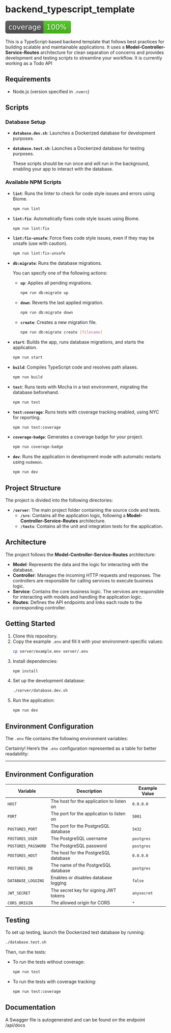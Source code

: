 # backend_typescript_template

![Badges](server/coverage/badges.svg)

This is a TypeScript-based backend template that follows best practices for building scalable and maintainable applications. It uses a **Model-Controller-Service-Routes** architecture for clean separation of concerns and provides development and testing scripts to streamline your workflow.
It is currently working as a Todo API

## Requirements

- Node.js (version specified in `.nvmrc`)

## Scripts

### Database Setup
- **`database.dev.sh`**: Launches a Dockerized database for development purposes.
- **`database.test.sh`**: Launches a Dockerized database for testing purposes.
  
  These scripts should be run once and will run in the background, enabling your app to interact with the database.

### Available NPM Scripts

- **`lint`**: Runs the linter to check for code style issues and errors using Biome.
  ```bash
  npm run lint
  ```

- **`lint:fix`**: Automatically fixes code style issues using Biome.
  ```bash
  npm run lint:fix
  ```

- **`lint:fix-unsafe`**: Force fixes code style issues, even if they may be unsafe (use with caution).
  ```bash
  npm run lint:fix-unsafe
  ```

- **`db:migrate`**: Runs the database migrations.
  
  You can specify one of the following actions:
  - **`up`**: Applies all pending migrations.
    ```bash
    npm run db:migrate up
    ```
  - **`down`**: Reverts the last applied migration.
    ```bash
    npm run db:migrate down
    ```
  - **`create`**: Creates a new migration file.
    ```bash
    npm run db:migrate create [filename]
    ```

- **`start`**: Builds the app, runs database migrations, and starts the application.
  ```bash
  npm run start
  ```

- **`build`**: Compiles TypeScript code and resolves path aliases.
  ```bash
  npm run build
  ```

- **`test`**: Runs tests with Mocha in a test environment, migrating the database beforehand.
  ```bash
  npm run test
  ```

- **`test:coverage`**: Runs tests with coverage tracking enabled, using NYC for reporting.
  ```bash
  npm run test:coverage
  ```

- **`coverage-badge`**: Generates a coverage badge for your project.
  ```bash
  npm run coverage-badge
  ```

- **`dev`**: Runs the application in development mode with automatic restarts using `nodemon`.
  ```bash
  npm run dev
  ```

## Project Structure

The project is divided into the following directories:

- **`/server`**: The main project folder containing the source code and tests.
  - **`/src`**: Contains all the application logic, following a **Model-Controller-Service-Routes** architecture.
  - **`/tests`**: Contains all the unit and integration tests for the application.

## Architecture

The project follows the **Model-Controller-Service-Routes** architecture:
- **Model**: Represents the data and the logic for interacting with the database.
- **Controller**: Manages the incoming HTTP requests and responses. The controllers are responsible for calling services to execute business logic.
- **Service**: Contains the core business logic. The services are responsible for interacting with models and handling the application logic.
- **Routes**: Defines the API endpoints and links each route to the corresponding controller.

## Getting Started

1. Clone this repository.
2. Copy the example `.env` and fill it with your environment-specific values:
    ```bash
    cp server/example.env server/.env
    ```
3. Install dependencies:
   ```bash
   npm install
   ```
4. Set up the development database:
   ```bash
   ./server/database.dev.sh
   ```
5. Run the application:
   ```bash
   npm run dev
   ```

## Environment Configuration

The `.env` file contains the following environment variables:

Certainly! Here’s the `.env` configuration represented as a table for better readability:

---

## Environment Configuration

| **Variable**         | **Description**                                   | **Example Value**      |
|----------------------|---------------------------------------------------|------------------------|
| `HOST`               | The host for the application to listen on         | `0.0.0.0`              |
| `PORT`               | The port for the application to listen on         | `5001`                 |
| `POSTGRES_PORT`      | The port for the PostgreSQL database              | `5432`                 |
| `POSTGRES_USER`      | The PostgreSQL username                           | `postgres`             |
| `POSTGRES_PASSWORD`  | The PostgreSQL password                           | `postgres`             |
| `POSTGRES_HOST`      | The host for the PostgreSQL database              | `0.0.0.0`              |
| `POSTGRES_DB`        | The name of the PostgreSQL database               | `postgres`             |
| `DATABASE_LOGGING`   | Enables or disables database logging              | `false`                |
| `JWT_SECRET`         | The secret key for signing JWT tokens             | `anysecret`            |
| `CORS_ORIGIN`        | The allowed origin for CORS                       | `*`                    |
## Testing

To set up testing, launch the Dockerized test database by running:
```bash
./database.test.sh
```

Then, run the tests:
- To run the tests without coverage:
  ```bash
  npm run test
  ```

- To run the tests with coverage tracking:
  ```bash
  npm run test:coverage
  ```
## Documentation

A Swagger file is autogenerated and can be found on the endpoint /api/docs